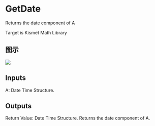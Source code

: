 # GetDate

Returns the date component of A

Target is Kismet Math Library

## 图示

![]($-20221218-19490794.png)

## Inputs

A: Date Time Structure.  

## Outputs

Return Value: Date Time Structure. Returns the date component of A.

